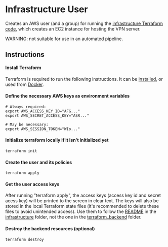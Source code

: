 # Infrastructure User
Creates an AWS user (and a group) for running the [infrastructure Terraform code](/infrastructure), which creates an EC2 instance for hosting the VPN server.

WARNING: not suitable for use in an automated pipeline.

## Instructions

#### Install Terraform
Terraform is required to run the following instructions. It can be [installed](https://developer.hashicorp.com/terraform/downloads), or used from [Docker](https://hub.docker.com/r/hashicorp/terraform/).

#### Define the necessary AWS keys as environment variables

```
# Always required:
export AWS_ACCESS_KEY_ID="AFG..."
export AWS_SECRET_ACCESS_KEY="ASR..."

# May be necessary:
export AWS_SESSION_TOKEN="WIo..."
```

#### Initialize terraform locally if it isn't initialized yet

```
terraform init
```

#### Create the user and its policies

```
terraform apply
```

#### Get the user access keys
After running "terraform apply", the access keys (access key id and secret acess key) will be printed to the screen in clear text. The keys will also be stored in the local Terraform state files (it's recommended to delete these files to avoid unintended access). Use them to follow the [README](/infrastructure/README.md) in the [infrastructure](/infrastructure) folder, not the one in the [terraform_backend](/terraform_backend) folder.

#### Destroy the backend resources (optional)

```
terraform destroy
```
